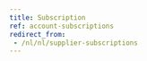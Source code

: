 ```yaml
---
title: Subscription
ref: account-subscriptions
redirect_from:
 - /nl/nl/supplier-subscriptions
---
```

